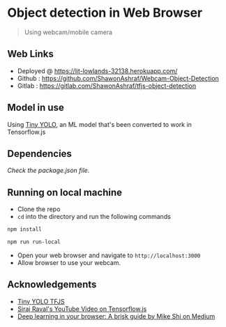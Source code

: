# Object detection in Web Browser
> Using webcam/mobile camera

## Web Links
- Deployed @ https://lit-lowlands-32138.herokuapp.com/
- Github : https://github.com/ShawonAshraf/Webcam-Object-Detection
- Gitlab : https://gitlab.com/ShawonAshraf/tfjs-object-detection

## Model in use
Using [Tiny YOLO](https://pjreddie.com/darknet/yolo/), an ML model that's been converted to work in Tensorflow.js

## Dependencies
*Check the package.json file*.

## Running on local machine
- Clone the repo
- `cd` into the directory and run the following commands
```bash
npm install
```
```bash
npm run run-local
```
- Open your web browser and navigate to `http://localhost:3000`
- Allow browser to use your webcam.

## Acknowledgements

- [Tiny YOLO TFJS](https://github.com/ModelDepot/tfjs-yolo-tiny-demo) 
- [Siraj Raval's YouTube Video on Tensorflow.js](https://youtu.be/Nc8kZABv-KE)
- [Deep learning in your browser: A brisk guide by Mike Shi on Medium](https://towardsdatascience.com/deep-learning-in-your-browser-a-brisk-guide-ca06c2198846)